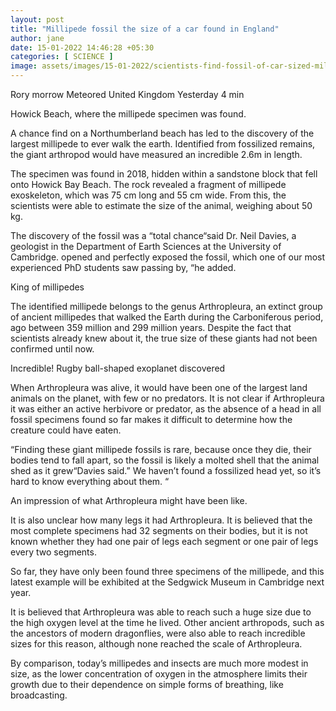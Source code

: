 ```yaml
---
layout: post
title: "Millipede fossil the size of a car found in England"
author: jane 
date: 15-01-2022 14:46:28 +05:30 
categories: [ SCIENCE ] 
image: assets/images/15-01-2022/scientists-find-fossil-of-car-sized-millipede-in-northumberland-1640194209997_1280.jpeg
---
```

Rory morrow Meteored United Kingdom Yesterday 4 min

Howick Beach, where the millipede specimen was found.

A chance find on a Northumberland beach has led to the discovery of the largest millipede to ever walk the earth. Identified from fossilized remains, the giant arthropod would have measured an incredible 2.6m in length.

The specimen was found in 2018, hidden within a sandstone block that fell onto Howick Bay Beach. The rock revealed a fragment of millipede exoskeleton, which was 75 cm long and 55 cm wide. From this, the scientists were able to estimate the size of the animal, weighing about 50 kg.

The discovery of the fossil was a “total chance“said Dr. Neil Davies, a geologist in the Department of Earth Sciences at the University of Cambridge. opened and perfectly exposed the fossil, which one of our most experienced PhD students saw passing by, “he added.

King of millipedes



The identified millipede belongs to the genus Arthropleura, an extinct group of ancient millipedes that walked the Earth during the Carboniferous period, ago between 359 million and 299 million years. Despite the fact that scientists already knew about it, the true size of these giants had not been confirmed until now.

Incredible! Rugby ball-shaped exoplanet discovered

When Arthropleura was alive, it would have been one of the largest land animals on the planet, with few or no predators. It is not clear if Arthropleura it was either an active herbivore or predator, as the absence of a head in all fossil specimens found so far makes it difficult to determine how the creature could have eaten.

“Finding these giant millipede fossils is rare, because once they die, their bodies tend to fall apart, so the fossil is likely a molted shell that the animal shed as it grew“Davies said.” We haven’t found a fossilized head yet, so it’s hard to know everything about them. “

An impression of what Arthropleura might have been like.

It is also unclear how many legs it had Arthropleura. It is believed that the most complete specimens had 32 segments on their bodies, but it is not known whether they had one pair of legs each segment or one pair of legs every two segments.

So far, they have only been found three specimens of the millipede, and this latest example will be exhibited at the Sedgwick Museum in Cambridge next year.

It is believed that Arthropleura was able to reach such a huge size due to the high oxygen level at the time he lived. Other ancient arthropods, such as the ancestors of modern dragonflies, were also able to reach incredible sizes for this reason, although none reached the scale of Arthropleura.

By comparison, today’s millipedes and insects are much more modest in size, as the lower concentration of oxygen in the atmosphere limits their growth due to their dependence on simple forms of breathing, like broadcasting.